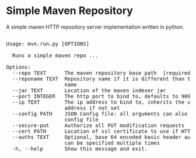 
# Simple Maven Repository

A simple maven HTTP repository server implementation written in python.

<pre>

Usage: mvn.run.py [OPTIONS]

  Runs a simple maven repo ...

Options:
  --repo TEXT      The maven repository base path  [required]
  --reponame TEXT  Repository name if it is different than the repo directory
                   name
  --jar TEXT       Location of the maven indexer jar
  --port INTEGER   The http port to bind to, defaults to 9090
  --ip TEXT        The ip address to bind to, inherits the underlying socket
                   address if not set
  --config PATH    JSON Config file: all arguments can also be specified in
                   config file
  --secure-put     Authorize all PUT modification requests
  --cert PATH      Location of ssl certificate to use if HTTPS is desired
  --auths TEXT     Optional, base 64 encoded basic header authorizations. It
                   can be specified multiple times
  -h, --help       Show this message and exit.

  
</pre>